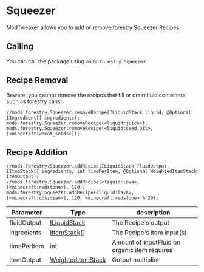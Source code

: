 # Squeezer

ModTweaker allows you to add or remove forestry Squeezer Recipes

## Calling
You can call the  package using `mods.forestry.Squeezer`

## Recipe Removal

Beware, you cannot remove the recipes that fill or drain fluid containers, such as forestry cans!

```zenscript
//mods.forestry.Squeezer.removeRecipe(ILiquidStack liquid, @Optional IIngredient[] ingredients);
mods.forestry.Squeezer.removeRecipe(<liquid:juice>);
mods.forestry.Squeezer.removeRecipe(<liquid:seed.oil>, [<minecraft:wheat_seeds>]);
```


## Recipe Addition

```zenscript
//mods.forestry.Squeezer.addRecipe(ILiquidStack fluidOutput, IItemStack[] ingredients, int timePerItem, @Optional WeightedItemStack itemOutput);
//mods.forestry.Squeezer.addRecipe(<liquid:lava>, [<minecraft:redstone>], 120);
mods.forestry.Squeezer.addRecipe(<liquid:lava>, [<minecraft:obsidian>], 120, <minecraft:redstone> % 20);
```

| Parameter           | Type                                                  | description                                   |
|---------------------|-------------------------------------------------------|-----------------------------------------------|
| fluidOutput         | [ILiquidStack](/Vanilla/Liquids/ILiquidStack/)         | The Recipe's output                           |
| ingredients         | [IItemStack](/Vanilla/Items/IItemStack/)[]             | The Recipe's item input(s)                    |
| timePerItem         | int                                                   | Amount of inputFluid on organic item requires |
| itemOutput          | [WeightedItemStack](/Vanilla/Items/WeightedItemStack/) | Output multiplier                             |
